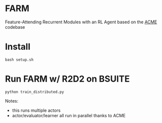 # FARM
Feature-Attending Recurrent Modules with an RL Agent based on the [ACME](https://github.com/deepmind/acme) codebase


# Install
```
bash setup.sh
```


# Run FARM w/ R2D2 on BSUITE
```
python train_distributed.py
```

Notes:
- this runs multiple actors
- actor/evaluator/learner all run in parallel thanks to ACME